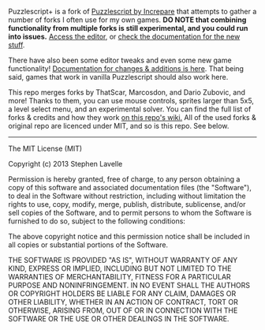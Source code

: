 Puzzlescript+ is a fork of [Puzzlescript by Increpare](https://github.com/increpare/PuzzleScript) that attempts to gather a number of forks I often use for my own games. **DO NOTE that combining functionality from multiple forks is still experimental, and you could run into issues.** [Access the editor](https://auroriax.github.io/PuzzleScript/editor.html), or [check the documentation for the new stuff](https://github.com/Auroriax/PuzzleScript/wiki).

There have also been some editor tweaks and even some new game functionality! [Documentation for changes & additions is here](https://github.com/Auroriax/PuzzleScript/wiki). That being said, games that work in vanilla Puzzlescript should also work here.

This repo merges forks by ThatScar, Marcosdon, and Dario Zubovic, and more! Thanks to them, you can use mouse controls, sprites larger than 5x5, a level select menu, and an experimental solver. You can find the full list of forks & credits and how they work [on this repo's wiki.](https://github.com/Auroriax/PuzzleScript/wiki/Merged-forks) All of the used forks & original repo are licenced under MIT, and so is this repo. See below.

-------

The MIT License (MIT)

Copyright (c) 2013 Stephen Lavelle

Permission is hereby granted, free of charge, to any person obtaining a copy of this software and associated documentation files (the "Software"), to deal in the Software without restriction, including without limitation the rights to use, copy, modify, merge, publish, distribute, sublicense, and/or sell copies of the Software, and to permit persons to whom the Software is furnished to do so, subject to the following conditions:

The above copyright notice and this permission notice shall be included in all copies or substantial portions of the Software.

THE SOFTWARE IS PROVIDED "AS IS", WITHOUT WARRANTY OF ANY KIND, EXPRESS OR IMPLIED, INCLUDING BUT NOT LIMITED TO THE WARRANTIES OF MERCHANTABILITY, FITNESS FOR A PARTICULAR PURPOSE AND NONINFRINGEMENT. IN NO EVENT SHALL THE AUTHORS OR COPYRIGHT HOLDERS BE LIABLE FOR ANY CLAIM, DAMAGES OR OTHER LIABILITY, WHETHER IN AN ACTION OF CONTRACT, TORT OR OTHERWISE, ARISING FROM, OUT OF OR IN CONNECTION WITH THE SOFTWARE OR THE USE OR OTHER DEALINGS IN THE SOFTWARE.

